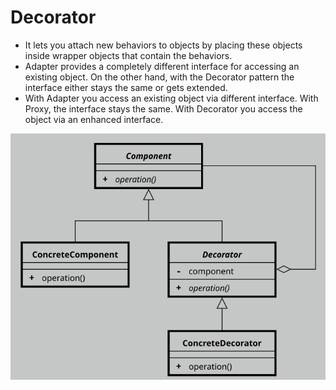 # Decorator

- It lets you attach new behaviors to objects by placing these objects inside wrapper objects that contain the behaviors.
- Adapter provides a completely different interface for accessing an existing object. On the other hand, with the Decorator pattern the interface either stays the same or gets extended.
- With Adapter you access an existing object via different interface. With Proxy, the interface stays the same. With Decorator you access the object via an enhanced interface.

![Decorator](./Decorator.png)
